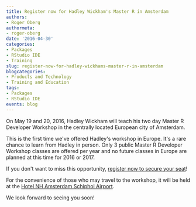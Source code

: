 ```yaml
---
title: Register now for Hadley Wickham's Master R in Amsterdam
authors:
- Roger Oberg
authormeta: 
- roger-oberg
date: '2016-04-30'
categories:
- Packages
- RStudio IDE
- Training
slug: register-now-for-hadley-wickhams-master-r-in-amsterdam
blogcategories:
- Products and Technology
- Training and Education
tags:
- Packages
- RStudio IDE
events: blog
---
```



On May 19 and 20, 2016, Hadley Wickham will teach his two day Master R Developer Workshop in the centrally located European city of Amsterdam.

This is the first time we've offered Hadley's workshop in Europe. It's a rare chance to learn from Hadley in person. Only 3 public Master R Developer Workshop classes are offered per year and no future classes in Europe are planned at this time for 2016 or 2017.

If you don't want to miss this opportunity, [register now to secure your seat](https://www.eventbrite.com/e/master-r-developer-workshop-amsterdam-tickets-21345736673)!

For the convenience of those who may travel to the workshop, it will be held at the [Hotel NH Amsterdam Schiphol Airport](http://www.nh-hotels.com/events/en/event-detail/30729/rstudio_public_workshop.html).

We look forward to seeing you soon!

